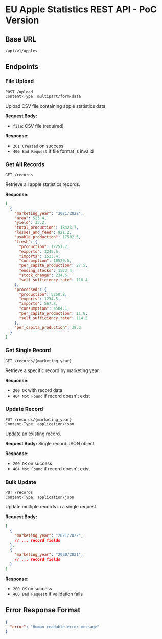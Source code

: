 # EU Apple Statistics REST API - PoC Version

## Base URL
`/api/v1/apples`

## Endpoints

### File Upload
```
POST /upload
Content-Type: multipart/form-data
```
Upload CSV file containing apple statistics data.

**Request Body:**
- `file`: CSV file (required)

**Response:**
- `201 Created` on success
- `400 Bad Request` if file format is invalid

### Get All Records
```
GET /records
```
Retrieve all apple statistics records.

**Response:**
```json
[
  {
    "marketing_year": "2021/2022",
    "area": 523.4,
    "yield": 35.2,
    "total_production": 18423.7,
    "losses_and_feed": 921.2,
    "usable_production": 17502.5,
    "fresh": {
      "production": 12251.7,
      "exports": 3245.6,
      "imports": 1523.4,
      "consumption": 10529.5,
      "per_capita_production": 27.5,
      "ending_stocks": 1523.4,
      "stock_change": 234.5,
      "self_sufficiency_rate": 116.4
    },
    "processed": {
      "production": 5250.8,
      "exports": 1234.5,
      "imports": 567.8,
      "consumption": 4584.1,
      "per_capita_production": 11.8,
      "self_sufficiency_rate": 114.5
    },
    "per_capita_production": 39.3
  }
]
```

### Get Single Record
```
GET /records/{marketing_year}
```
Retrieve a specific record by marketing year.

**Response:**
- `200 OK` with record data
- `404 Not Found` if record doesn't exist

### Update Record
```
PUT /records/{marketing_year}
Content-Type: application/json
```
Update an existing record.

**Request Body:** Single record JSON object

**Response:**
- `200 OK` on success
- `404 Not Found` if record doesn't exist

### Bulk Update
```
PUT /records
Content-Type: application/json
```
Update multiple records in a single request.

**Request Body:**
```json
[
  {
    "marketing_year": "2021/2022",
    // ... record fields
  },
  {
    "marketing_year": "2020/2021",
    // ... record fields
  }
]
```

**Response:**
- `200 OK` on success
- `400 Bad Request` if validation fails

## Error Response Format
```json
{
  "error": "Human readable error message"
}
```
